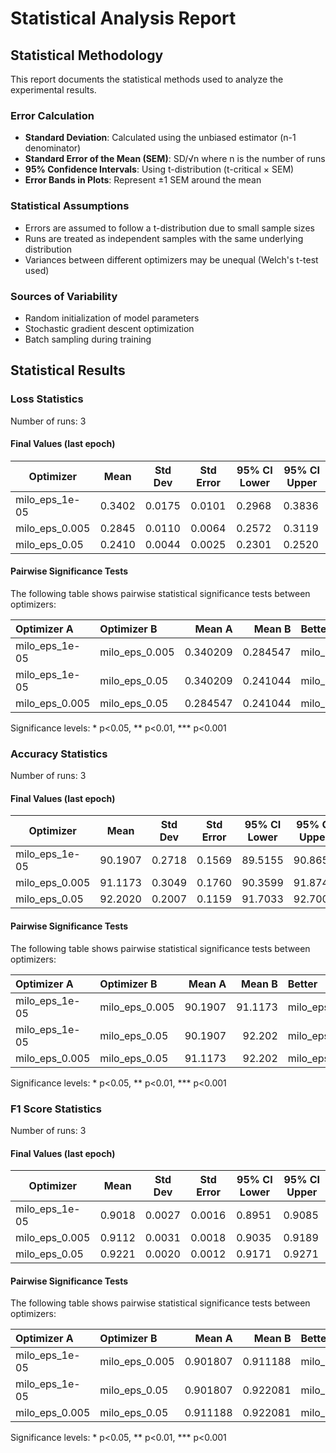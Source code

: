 # Statistical Analysis Report

## Statistical Methodology

This report documents the statistical methods used to analyze the experimental results.

### Error Calculation

- **Standard Deviation**: Calculated using the unbiased estimator (n-1 denominator)
- **Standard Error of the Mean (SEM)**: SD/√n where n is the number of runs
- **95% Confidence Intervals**: Using t-distribution (t-critical × SEM)
- **Error Bands in Plots**: Represent ±1 SEM around the mean

### Statistical Assumptions

- Errors are assumed to follow a t-distribution due to small sample sizes
- Runs are treated as independent samples with the same underlying distribution
- Variances between different optimizers may be unequal (Welch's t-test used)

### Sources of Variability

- Random initialization of model parameters
- Stochastic gradient descent optimization
- Batch sampling during training

## Statistical Results

### Loss Statistics

Number of runs: 3

#### Final Values (last epoch)

| Optimizer | Mean | Std Dev | Std Error | 95% CI Lower | 95% CI Upper |
|-----------|------|---------|-----------|--------------|-------------|
| milo_eps_1e-05 | 0.3402 | 0.0175 | 0.0101 | 0.2968 | 0.3836 |
| milo_eps_0.005 | 0.2845 | 0.0110 | 0.0064 | 0.2572 | 0.3119 |
| milo_eps_0.05 | 0.2410 | 0.0044 | 0.0025 | 0.2301 | 0.2520 |

#### Pairwise Significance Tests

The following table shows pairwise statistical significance tests between optimizers:

| Optimizer A   | Optimizer B   |   Mean A |   Mean B | Better        |   p-value | Significant   | Metric     |
|:--------------|:--------------|---------:|---------:|:--------------|----------:|:--------------|:-----------|
| milo_eps_1e-05 | milo_eps_0.005 | 0.340209 | 0.284547 | milo_eps_0.005 | 0.0142493 | *             | final_loss |
| milo_eps_1e-05 | milo_eps_0.05  | 0.340209 | 0.241044 | milo_eps_0.05  | 0.0072666 | **            | final_loss |
| milo_eps_0.005 | milo_eps_0.05  | 0.284547 | 0.241044 | milo_eps_0.05  | 0.0116879 | *             | final_loss |

Significance levels: * p<0.05, ** p<0.01, *** p<0.001

### Accuracy Statistics

Number of runs: 3

#### Final Values (last epoch)

| Optimizer | Mean | Std Dev | Std Error | 95% CI Lower | 95% CI Upper |
|-----------|------|---------|-----------|--------------|-------------|
| milo_eps_1e-05 | 90.1907 | 0.2718 | 0.1569 | 89.5155 | 90.8659 |
| milo_eps_0.005 | 91.1173 | 0.3049 | 0.1760 | 90.3599 | 91.8748 |
| milo_eps_0.05 | 92.2020 | 0.2007 | 0.1159 | 91.7033 | 92.7007 |

#### Pairwise Significance Tests

The following table shows pairwise statistical significance tests between optimizers:

| Optimizer A   | Optimizer B   |   Mean A |   Mean B | Better        |     p-value | Significant   | Metric         |
|:--------------|:--------------|---------:|---------:|:--------------|------------:|:--------------|:---------------|
| milo_eps_1e-05 | milo_eps_0.005 |  90.1907 |  91.1173 | milo_eps_0.005 | 0.0175446   | *             | final_accuracy |
| milo_eps_1e-05 | milo_eps_0.05  |  90.1907 |  92.202  | milo_eps_0.05  | 0.000756623 | ***           | final_accuracy |
| milo_eps_0.005 | milo_eps_0.05  |  91.1173 |  92.202  | milo_eps_0.05  | 0.00992648  | **            | final_accuracy |

Significance levels: * p<0.05, ** p<0.01, *** p<0.001

### F1 Score Statistics

Number of runs: 3

#### Final Values (last epoch)

| Optimizer | Mean | Std Dev | Std Error | 95% CI Lower | 95% CI Upper |
|-----------|------|---------|-----------|--------------|-------------|
| milo_eps_1e-05 | 0.9018 | 0.0027 | 0.0016 | 0.8951 | 0.9085 |
| milo_eps_0.005 | 0.9112 | 0.0031 | 0.0018 | 0.9035 | 0.9189 |
| milo_eps_0.05 | 0.9221 | 0.0020 | 0.0012 | 0.9171 | 0.9271 |

#### Pairwise Significance Tests

The following table shows pairwise statistical significance tests between optimizers:

| Optimizer A   | Optimizer B   |   Mean A |   Mean B | Better        |     p-value | Significant   | Metric         |
|:--------------|:--------------|---------:|---------:|:--------------|------------:|:--------------|:---------------|
| milo_eps_1e-05 | milo_eps_0.005 | 0.901807 | 0.911188 | milo_eps_0.005 | 0.0176309   | *             | final_f1_score |
| milo_eps_1e-05 | milo_eps_0.05  | 0.901807 | 0.922081 | milo_eps_0.05  | 0.000726929 | ***           | final_f1_score |
| milo_eps_0.005 | milo_eps_0.05  | 0.911188 | 0.922081 | milo_eps_0.05  | 0.0105562   | *             | final_f1_score |

Significance levels: * p<0.05, ** p<0.01, *** p<0.001

